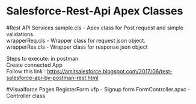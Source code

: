 # Salesforce-Rest-Api Apex Classes

#Rest API Services
sample.cls - Apex class for Post request and simple validations. <br>
wrapperReq.cls - Wrapper class for request json object. <br>
wrapperRes.cls - Wrapper class for response json object <br>

Steps to execute: in postman. <br>
Create connected App <br>
Follow this link : https://amitsalesforce.blogspot.com/2017/06/test-salesforce-api-by-postman-rest.html

#Visualforce Pages
RegisterForm.vfp - Signup form
FormController.apxc - Controller class
